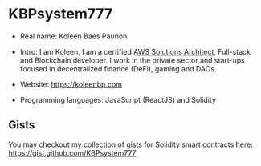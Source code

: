 # KBPsystem777
- Real name: Koleen Baes Paunon
- Intro: I am Koleen, I am a certified [AWS Solutions Architect](https://www.credly.com/badges/4ee1f735-b7e0-40bd-b679-794ea1bcf385/public_url), Full-stack and Blockchain developer. I work in the private sector and start-ups focused in decentralized finance (DeFi), gaming and DAOs.
- Website: https://koleenbp.com

- Programming languages: JavaScript (ReactJS) and Solidity

## Gists

You may checkout my collection of gists for Solidity smart contracts here: https://gist.github.com/KBPsystem777

